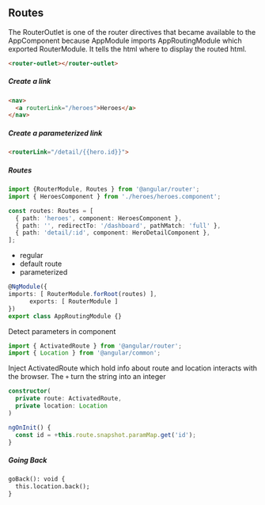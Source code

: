 ## Routes

The RouterOutlet is one of the router directives that became available to the AppComponent because AppModule imports AppRoutingModule which exported RouterModule. It tells the html where to display the routed html.
```html
<router-outlet></router-outlet>
```

##### Create a link
```html
<nav>
  <a routerLink="/heroes">Heroes</a>
</nav>
```

##### Create a parameterized link
```html
<routerLink="/detail/{{hero.id}}">
```

##### Routes
```ts
import {RouterModule, Routes } from '@angular/router';
import { HeroesComponent } from './heroes/heroes.component';
```

```ts
const routes: Routes = [
  { path: 'heroes', component: HeroesComponent },
  { path: '', redirectTo: '/dashboard', pathMatch: 'full' },
  { path: 'detail/:id', component: HeroDetailComponent },
];
```

- regular
- default route
- parameterized

```ts
@NgModule({
imports: [ RouterModule.forRoot(routes) ],
	  exports: [ RouterModule ]
})
export class AppRoutingModule {}
```

Detect parameters in component
```ts
import { ActivatedRoute } from '@angular/router';
import { Location } from '@angular/common';
```
Inject ActivatedRoute which hold info about route and location interacts with the browser. The `+` turn the string into an integer
```ts
constructor(
  private route: ActivatedRoute,
  private location: Location
)

ngOnInit() {
  const id = +this.route.snapshot.paramMap.get('id');
}
```

##### Going Back
```html
goBack(): void {
  this.location.back();
}
```
